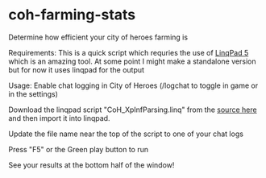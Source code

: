 # coh-farming-stats
Determine how efficient your city of heroes farming is

Requirements:
This is a quick script which requries the use of [LinqPad 5](https://www.linqpad.net/Download.aspx) which is an amazing tool. At some point I might make a standalone version but for now it uses linqpad for the output

Usage:
Enable chat logging in City of Heroes (/logchat to toggle in game or in the settings)

Download the linqpad script "CoH_XpInfParsing.linq" from the [source here](https://raw.githubusercontent.com/draconb/coh-farming-stats/master/CoH_XpInfParsing.linq) and then import it into linqpad.

Update the file name near the top of the script to one of your chat logs

Press "F5" or the Green play button to run

See your results at the bottom half of the window!
